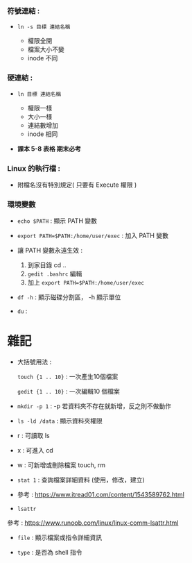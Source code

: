 

### 符號連結 :

* `ln -s 目標 連結名稱` 

  * 權限全開
  * 檔案大小不變
  * inode 不同

### 硬連結 :

* `ln 目標 連結名稱`

  * 權限一樣
  * 大小一樣
  * 連結數增加
  * inode 相同

* **課本 5-8 表格 期末必考**

### Linux 的執行檔 :

* 附檔名沒有特別規定( 只要有 Execute 權限 )

### 環境變數

 * `echo $PATH` : 顯示 PATH 變數
 
 * `export PATH=$PATH:/home/user/exec` : 加入 PATH 變數
 
 * 讓 PATH 變數永遠生效 : 
 
   1. 到家目錄 cd ..
   2. `gedit .bashrc` 編輯
   3. 加上 `export PATH=$PATH:/home/user/exec`

* `df -h` : 顯示磁碟分割區， -h 顯示單位

* `du` : 


# 雜記

* 大括號用法 :

  `touch {1 .. 10}` : 一次產生10個檔案

  `gedit {1 .. 10}` : 一次編輯10 個檔案
  
 * `mkdir -p 1` : -p 若資料夾不存在就新增，反之則不做動作
 
 * `ls -ld /data` : 顯示資料夾權限
 
  * r : 可讀取 ls
  * x : 可進入 cd
  * w : 可新增或刪除檔案 touch, rm
  
 * `stat 1` : 查詢檔案詳細資料 (使用，修改，建立)
  
 * 參考 : https://www.itread01.com/content/1543589762.html
 
 * `lsattr` 
  
 參考 : https://www.runoob.com/linux/linux-comm-lsattr.html
 
 
 * `file` : 顯示檔案或指令詳細資訊
 
 * `type` : 是否為 shell 指令
